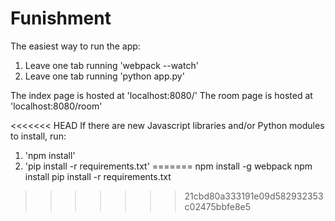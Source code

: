 # Funishment

The easiest way to run the app:

1. Leave one tab running 'webpack --watch'
2. Leave one tab running 'python app.py'

The index page is hosted at 'localhost:8080/'
The room page is hosted at 'localhost:8080/room'

<<<<<<< HEAD
If there are new Javascript libraries and/or Python modules to install, run:

1. 'npm install'
2. 'pip install -r requirements.txt'
=======
npm install -g webpack
npm install
pip install -r requirements.txt
>>>>>>> 21cbd80a333191e09d582932353c02475bbfe8e5
